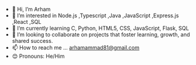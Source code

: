 - 👋 Hi, I’m Arham
- 👀 I’m interested in Node.js ,Typescript ,Java ,JavaScript ,Express.js ,React ,SQL
- 🌱 I’m currently learning C, Python, HTML5, CSS, JavaScript, Flask, SQL
- 💞️ I’m looking to collaborate on projects that foster learning, growth, and shared success.
- 📫 How to reach me ...
      arhamammad81@gmail.com
- 😊 Pronouns: He/Him
<!---
Arham1129/Arham1129 is a ✨ special ✨ repository because its `README.md` (this file) appears on your GitHub profile.
You can click the Preview link to take a look at your changes.
--->
